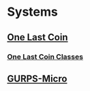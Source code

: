 # Systems
## [One Last Coin](OneLastCoin/OneLastCoin.md)
### [One Last Coin Classes](OneLastCoin/OLCClasses.md)

## [GURPS-Micro](GURPS-Micro.md)